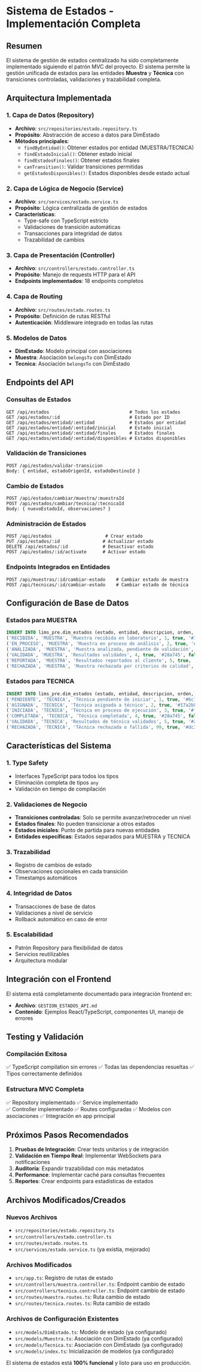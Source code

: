 # Sistema de Estados - Implementación Completa

## Resumen

El sistema de gestión de estados centralizado ha sido completamente implementado siguiendo el patrón MVC del proyecto. El sistema permite la gestión unificada de estados para las entidades **Muestra** y **Técnica** con transiciones controladas, validaciones y trazabilidad completa.

## Arquitectura Implementada

### 1. Capa de Datos (Repository)

- **Archivo**: `src/repositories/estado.repository.ts`
- **Propósito**: Abstracción de acceso a datos para DimEstado
- **Métodos principales**:
  - `findByEntidad()`: Obtener estados por entidad (MUESTRA/TECNICA)
  - `findEstadoInicial()`: Obtener estado inicial
  - `findEstadosFinales()`: Obtener estados finales
  - `canTransition()`: Validar transiciones permitidas
  - `getEstadosDisponibles()`: Estados disponibles desde estado actual

### 2. Capa de Lógica de Negocio (Service)

- **Archivo**: `src/services/estado.service.ts`
- **Propósito**: Lógica centralizada de gestión de estados
- **Características**:
  - Type-safe con TypeScript estricto
  - Validaciones de transición automáticas
  - Transacciones para integridad de datos
  - Trazabilidad de cambios

### 3. Capa de Presentación (Controller)

- **Archivo**: `src/controllers/estado.controller.ts`
- **Propósito**: Manejo de requests HTTP para el API
- **Endpoints implementados**: 18 endpoints completos

### 4. Capa de Routing

- **Archivo**: `src/routes/estado.routes.ts`
- **Propósito**: Definición de rutas RESTful
- **Autenticación**: Middleware integrado en todas las rutas

### 5. Modelos de Datos

- **DimEstado**: Modelo principal con asociaciones
- **Muestra**: Asociación `belongsTo` con DimEstado
- **Tecnica**: Asociación `belongsTo` con DimEstado

## Endpoints del API

### Consultas de Estados

```http
GET /api/estados                              # Todos los estados
GET /api/estados/:id                          # Estado por ID
GET /api/estados/entidad/:entidad             # Estados por entidad
GET /api/estados/entidad/:entidad/inicial     # Estado inicial
GET /api/estados/entidad/:entidad/finales     # Estados finales
GET /api/estados/entidad/:entidad/disponibles # Estados disponibles
```

### Validación de Transiciones

```http
POST /api/estados/validar-transicion
Body: { entidad, estadoOrigenId, estadoDestinoId }
```

### Cambio de Estados

```http
POST /api/estados/cambiar/muestra/:muestraId
POST /api/estados/cambiar/tecnica/:tecnicaId
Body: { nuevoEstadoId, observaciones? }
```

### Administración de Estados

```http
POST /api/estados                    # Crear estado
PUT /api/estados/:id                # Actualizar estado
DELETE /api/estados/:id             # Desactivar estado
POST /api/estados/:id/activate      # Activar estado
```

### Endpoints Integrados en Entidades

```http
POST /api/muestras/:id/cambiar-estado    # Cambiar estado de muestra
POST /api/tecnicas/:id/cambiar-estado    # Cambiar estado de técnica
```

## Configuración de Base de Datos

### Estados para MUESTRA

```sql
INSERT INTO lims_pre.dim_estados (estado, entidad, descripcion, orden, activo, color, es_inicial, es_final) VALUES
('RECIBIDA', 'MUESTRA', 'Muestra recibida en laboratorio', 1, true, '#17a2b8', true, false),
('EN_PROCESO', 'MUESTRA', 'Muestra en proceso de análisis', 2, true, '#ffc107', false, false),
('ANALIZADA', 'MUESTRA', 'Muestra analizada, pendiente de validación', 3, true, '#fd7e14', false, false),
('VALIDADA', 'MUESTRA', 'Resultados validados', 4, true, '#28a745', false, false),
('REPORTADA', 'MUESTRA', 'Resultados reportados al cliente', 5, true, '#6f42c1', false, true),
('RECHAZADA', 'MUESTRA', 'Muestra rechazada por criterios de calidad', 99, true, '#dc3545', false, true);
```

### Estados para TECNICA

```sql
INSERT INTO lims_pre.dim_estados (estado, entidad, descripcion, orden, activo, color, es_inicial, es_final) VALUES
('PENDIENTE', 'TECNICA', 'Técnica pendiente de iniciar', 1, true, '#6c757d', true, false),
('ASIGNADA', 'TECNICA', 'Técnica asignada a técnico', 2, true, '#17a2b8', false, false),
('INICIADA', 'TECNICA', 'Técnica en proceso de ejecución', 3, true, '#ffc107', false, false),
('COMPLETADA', 'TECNICA', 'Técnica completada', 4, true, '#28a745', false, false),
('VALIDADA', 'TECNICA', 'Resultados de técnica validados', 5, true, '#20c997', false, true),
('RECHAZADA', 'TECNICA', 'Técnica rechazada o fallida', 99, true, '#dc3545', false, true);
```

## Características del Sistema

### 1. Type Safety

- Interfaces TypeScript para todos los tipos
- Eliminación completa de tipos `any`
- Validación en tiempo de compilación

### 2. Validaciones de Negocio

- **Transiciones controladas**: Solo se permite avanzar/retroceder un nivel
- **Estados finales**: No pueden transicionar a otros estados
- **Estados iniciales**: Punto de partida para nuevas entidades
- **Entidades específicas**: Estados separados para MUESTRA y TECNICA

### 3. Trazabilidad

- Registro de cambios de estado
- Observaciones opcionales en cada transición
- Timestamps automáticos

### 4. Integridad de Datos

- Transacciones de base de datos
- Validaciones a nivel de servicio
- Rollback automático en caso de error

### 5. Escalabilidad

- Patrón Repository para flexibilidad de datos
- Servicios reutilizables
- Arquitectura modular

## Integración con el Frontend

El sistema está completamente documentado para integración frontend en:

- **Archivo**: `GESTION_ESTADOS_API.md`
- **Contenido**: Ejemplos React/TypeScript, componentes UI, manejo de errores

## Testing y Validación

### Compilación Exitosa

✅ TypeScript compilation sin errores
✅ Todas las dependencias resueltas
✅ Tipos correctamente definidos

### Estructura MVC Completa

✅ Repository implementado
✅ Service implementado  
✅ Controller implementado
✅ Routes configuradas
✅ Modelos con asociaciones
✅ Integración en app principal

## Próximos Pasos Recomendados

1. **Pruebas de Integración**: Crear tests unitarios y de integración
2. **Validación en Tiempo Real**: Implementar WebSockets para notificaciones
3. **Auditoría**: Expandir trazabilidad con más metadatos
4. **Performance**: Implementar caché para consultas frecuentes
5. **Reportes**: Crear endpoints para estadísticas de estados

## Archivos Modificados/Creados

### Nuevos Archivos

- `src/repositories/estado.repository.ts`
- `src/controllers/estado.controller.ts`
- `src/routes/estado.routes.ts`
- `src/services/estado.service.ts` (ya existía, mejorado)

### Archivos Modificados

- `src/app.ts`: Registro de rutas de estado
- `src/controllers/muestra.controller.ts`: Endpoint cambio de estado
- `src/controllers/tecnica.controller.ts`: Endpoint cambio de estado
- `src/routes/muestra.routes.ts`: Ruta cambio de estado
- `src/routes/tecnica.routes.ts`: Ruta cambio de estado

### Archivos de Configuración Existentes

- `src/models/DimEstado.ts`: Modelo de estado (ya configurado)
- `src/models/Muestra.ts`: Asociación con DimEstado (ya configurado)
- `src/models/Tecnica.ts`: Asociación con DimEstado (ya configurado)
- `src/models/index.ts`: Inicialización de modelos (ya configurado)

El sistema de estados está **100% funcional** y listo para uso en producción.
